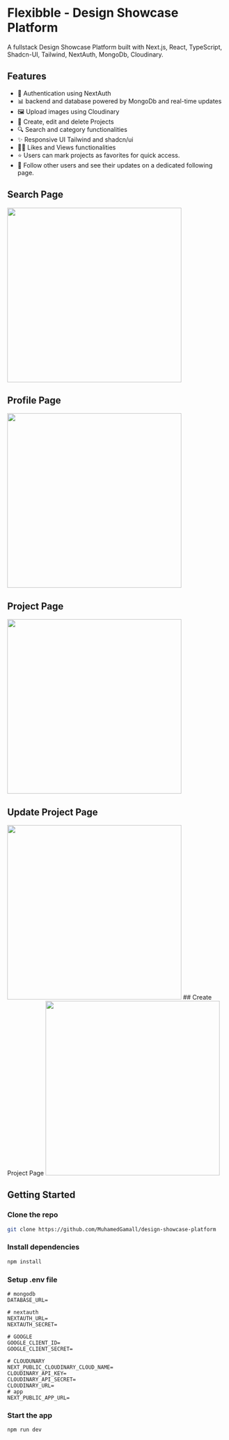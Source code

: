 # Flexibble - Design Showcase Platform

A fullstack Design Showcase Platform built with Next.js, React, TypeScript, Shadcn-UI, Tailwind, NextAuth, MongoDb, Cloudinary.

## Features

- 🔐 Authentication using NextAuth
- 📊 backend and database powered by MongoDb and real-time updates
- 🖼️ Upload images using Cloudinary
- 📝 Create, edit and delete Projects
- 🔍 Search and category functionalities
- ✨ Responsive UI Tailwind and shadcn/ui
- 👍🏻 Likes and Views functionalities
- ⭐ Users can mark projects as favorites for quick access.
- 👥 Follow other users and see their updates on a dedicated following page.

## Search Page

<img src="https://github.com/MuhamedGamall/design-showcase-platform/blob/main/public/one.png" width="400px" />

## Profile Page

<img src="https://github.com/MuhamedGamall/design-showcase-platform/blob/main/public/two.png" width="400px" />

## Project Page

<img src="https://github.com/MuhamedGamall/design-showcase-platform/blob/main/public/three.png" width="400px" />

## Update Project Page

<img src="https://github.com/MuhamedGamall/design-showcase-platform/blob/main/public/four.png" width="400px" />
## Create Project Page

<img src="https://github.com/MuhamedGamall/design-showcase-platform/blob/main/public/five.png" width="400px" />

## Getting Started

### Clone the repo

```bash
git clone https://github.com/MuhamedGamall/design-showcase-platform
```

### Install dependencies

```bash
npm install
```

### Setup .env file

```env
# mongodb
DATABASE_URL=

# nextauth
NEXTAUTH_URL=
NEXTAUTH_SECRET=

# GOOGLE
GOOGLE_CLIENT_ID=
GOOGLE_CLIENT_SECRET=

# CLOUDUNARY
NEXT_PUBLIC_CLOUDINARY_CLOUD_NAME=
CLOUDINARY_API_KEY=
CLOUDINARY_API_SECRET=
CLOUDINARY_URL=
# app
NEXT_PUBLIC_APP_URL=

```

### Start the app

```bash
npm run dev
```
